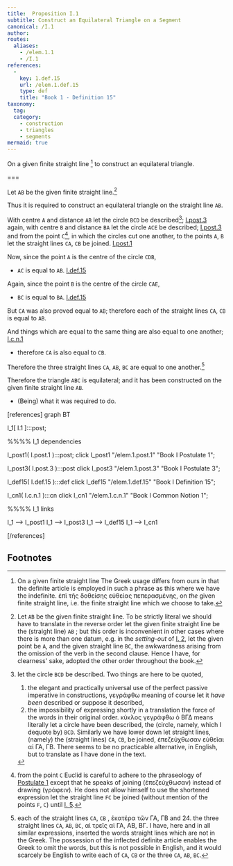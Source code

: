 ```yaml
---
title:  Proposition I.1
subtitle: Construct an Equilateral Triangle on a Segment
canonical: /I.1
author:
routes:
  aliases:
    - /elem.1.1
    - /I.1
references:
  - 
    key: 1.def.15
    url: /elem.1.def.15
    type: def
    title: "Book 1 - Definition 15"
taxonomy:
  tag:
  category:
    - construction
    - triangles
    - segments
mermaid: true
---
```


On a given finite straight line [^I.1:1] to construct an equilateral triangle.


===

Let `AB` be the given finite straight line.[^I.1:2]

Thus it is required to construct an equilateral triangle on the straight line `AB`. 

With centre `A` and distance `AB` let the circle `BCD` be described[^I.1:3]; [I.post.3] again, with centre `B` and distance `BA` let the circle `ACE` be described; [I.post.3] and from the point `C`[^I.1:4], in which the circles cut one another, to the points `A`, `B` let the straight lines `CA`, `CB` be joined. [I.post.1] 

Now, since the point `A` is the centre of the circle `CDB`, 
- `AC` is equal to `AB`. [I.def.15]

Again, since the point `B` is the centre of the circle `CAE`, 
- `BC` is equal to `BA`. [I.def.15]

But `CA` was also proved equal to `AB`; therefore each of the straight lines `CA`, `CB` is equal to `AB`.

And things which are equal to the same thing are also equal to one another; [I.c.n.1] 
- therefore `CA` is also equal to `CB`.

Therefore the three straight lines `CA`, `AB`, `BC` are equal to one another.[^I.1:5]

Therefore the triangle `ABC` is equilateral; and it has been constructed on the given finite straight line `AB`.


- (Being) what it was required to do.


[I.def.15]: /elem.1.def.15 "Book I - Definition 15"
[I.post.1]: /elem.1.post.1 "Book I - Postulate 1"
[I.post.3]: /elem.1.post.3 "Book I - Postulate 3"
[I.c.n.1]: /elem.1.c.n.1 "Book I - Common Notion 1"

[references]
graph BT

I_1[ I.1 ]:::post;

%%%% I_1 dependencies

I_post1( I.post.1 ):::post;
click I_post1 "/elem.1.post.1" "Book I Postulate 1";

I_post3( I.post.3 ):::post
click I_post3 "/elem.1.post.3" "Book I Postulate 3";

I_def15( I.def.15 ):::def
click I_def15 "/elem.1.def.15" "Book I Definition 15";

I_cn1( I.c.n.1 ):::cn
click I_cn1 "/elem.1.c.n.1" "Book I Common Notion 1";

%%%% I_1 links

I_1 --> I_post1
I_1 --> I_post3
I_1 --> I_def15
I_1 --> I_cn1

[/references]

## Footnotes 

[^I.1:1]: On a given finite straight line
    The Greek usage differs from ours in that the definite article is employed in such a phrase as this where we have the indefinite. <foreign lang="greek">ἐπὶ τῆς δοθείσης εὐθείας πεπερασμένης</foreign>, <quote>on <em>the</em> given finite straight line,</quote> i.e. the finite straight line which we choose to take.

[^I.1:2]: Let `AB` be the given finite straight line.
    To be strictly literal we should have to translate in the reverse order <quote>let the given finite straight line be the (straight line) `AB`</quote> ; but this order is inconvenient in other cases where there is more than one datum, e.g. in the <em>setting-out</em> of <a href="/elem.1.2">I. 2</a>, <quote>let the given point be `A`, and the given straight line `BC`,</quote> the awkwardness arising from the omission of the verb in the second clause. Hence I have, for clearness' sake, adopted the other order throughout the book.

[^I.1:3]: let the circle `BCD` be described.
    Two things are here to be quoted, 
    1. the elegant and practically universal use of the perfect passive imperative in constructions, <foreign lang="greek">γεγράφθω</foreign> meaning of course <quote>let it <em>have been</em> described</quote> or <quote>suppose it described,</quote>
    2. the impossibility of expressing shortly in a translation the force of the words in their original order. <foreign lang="greek">κύκλος γεγράφθω ὸ ΒΓΔ</foreign> means literally <quote>let a circle have been described, the (circle, namely, which I dequote by) `BCD`.</quote> Similarly we have lower down <quote>let straight lines, (namely) the (straight lines) `CA`, `CB`, be joined,</quote> <foreign lang="greek">ἐπεζεύχθωσαν εὐθεῖαι αί ΓΑ, ΓΒ</foreign>. There seems to be no practicable alternative, in English, but to translate as I have done in the text.

[^I.1:4]: from the point `C`
    Euclid is careful to adhere to the phraseology of <a href="/elem.1.post.1">Postulate 1</a> except that he speaks of <quote>joining</quote> (<foreign lang="greek">ἐπεζεύχθωσαν</foreign>) instead of <quote>drawing</quote> (<foreign lang="greek">γράφειν</foreign>). He does not allow himself to use the shortened expression <quote>let the straight line `FC` be joined</quote> (without mention of the points `F`, `C`) until <a href="/elem.1.5">I. 5</a>.

[^I.1:5]: each of the straight lines `CA`, `CB`
    , <foreign lang="greek">ἑκατέρα τῶν ΓΑ, ΓΒ</foreign> and <span class="bold">24. the three straight</span> lines `CA`, `AB`, `BC`, <foreign lang="greek">αἱ τρεῖς αἱ ΓΑ, ΑΒ, ΒΓ</foreign>. I have, here and in all similar expressions, inserted the words <quote>straight lines</quote> which are not in the Greek. The possession of the inflected definite article enables the Greek to omit the words, but this is not possible in English, and it would scarcely be English to write <quote>each of `CA`, `CB`</quote> or <quote>the three `CA`, `AB`, `BC`.</quote>

